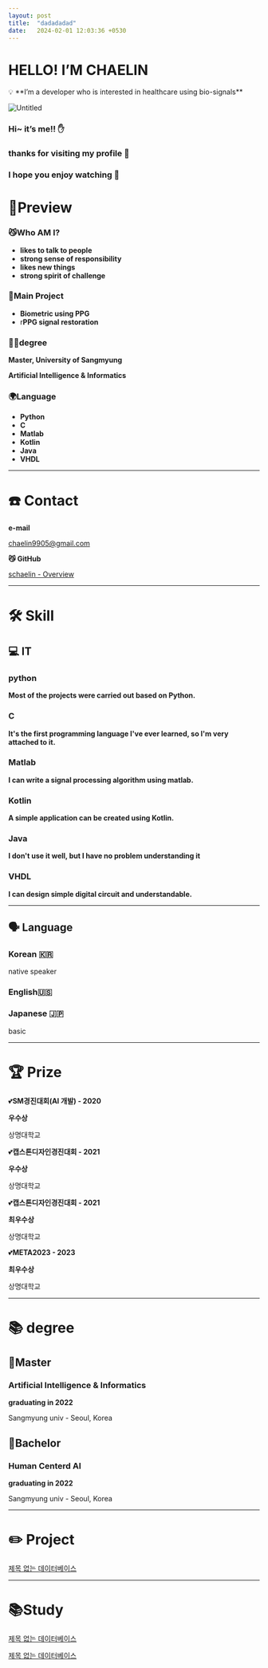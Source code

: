 ```yaml
---
layout: post
title:  "dadadadad"
date:   2024-02-01 12:03:36 +0530
---
```


# HELLO! I’M CHAELIN

<aside>
💡 **I’m a  developer who is interested in healthcare using bio-signals**

</aside>

![Untitled](HELLO!%20I%E2%80%99M%20CHAELIN%20c53515e5e85846369cdb3abbfbb65252/Untitled.png)

### **Hi~ it’s me!! ✋**

### **thanks for visiting my profile 👔**

### **I hope you enjoy watching 🙏**

# 🧬Preview

### 😼Who AM I?

- **likes to talk to people**
- **strong sense of responsibility**
- **likes new things**
- **strong spirit of challenge**

### 🧨Main Project

- **Biometric using PPG**
- r**PPG signal restoration**

### 👩‍🎓degree

**Master, University of Sangmyung**

**Artificial Intelligence & Informatics**

### **🌍Language**

- **Python**
- **C**
- **Matlab**
- **Kotlin**
- **Java**
- **VHDL**

---

# ☎️ **Contact**

 **e-mail**

chaelin9905@gmail.com

**😼 GitHub** 

[schaelin - Overview](https://github.com/schaelin)

---

# 🛠 Skill

## 💻 IT

### python

**Most of the projects were carried out based on Python.**

### C

**It's the first programming language I've ever learned, so I'm very attached to it.**

### Matlab

**I can write a signal processing algorithm using matlab.**

### Kotlin

**A simple application can be created using Kotlin.**

### Java

**I don't use it well, but I have no problem understanding it**

### VHDL

**I can design simple digital circuit and understandable.**

---

## 🗣 Language

### Korean 🇰🇷

native speaker

### English🇺🇸

### Japanese 🇯🇵

basic

---

# 🏆 Prize

💕**SM경진대회(AI 개발) - 2020**

**우수상** 

상명대학교

💕**캡스톤디자인경진대회 - 2021**

**우수상**

상명대학교

💕**캡스톤디자인경진대회 - 2021**

**최우수상**

상명대학교

💕**META2023 - 2023**

**최우수상**

상명대학교

---

# 📚 **degree**

## 🐥Master

### Artificial Intelligence & Informatics

**graduating in 2022**

Sangmyung univ - Seoul, Korea

## 🐣**Bachelor**

### Human Centerd AI

**graduating in 2022**

Sangmyung univ - Seoul, Korea

---

# ✏️ Project

[제목 없는 데이터베이스](HELLO!%20I%E2%80%99M%20CHAELIN%20c53515e5e85846369cdb3abbfbb65252/%E1%84%8C%E1%85%A6%E1%84%86%E1%85%A9%E1%86%A8%20%E1%84%8B%E1%85%A5%E1%86%B9%E1%84%82%E1%85%B3%E1%86%AB%20%E1%84%83%E1%85%A6%E1%84%8B%E1%85%B5%E1%84%90%E1%85%A5%E1%84%87%E1%85%A6%E1%84%8B%E1%85%B5%E1%84%89%E1%85%B3%2066f3a106b5c44b04a9b71a39ecce3944.csv)

---

# 📚Study

[제목 없는 데이터베이스](HELLO!%20I%E2%80%99M%20CHAELIN%20c53515e5e85846369cdb3abbfbb65252/%E1%84%8C%E1%85%A6%E1%84%86%E1%85%A9%E1%86%A8%20%E1%84%8B%E1%85%A5%E1%86%B9%E1%84%82%E1%85%B3%E1%86%AB%20%E1%84%83%E1%85%A6%E1%84%8B%E1%85%B5%E1%84%90%E1%85%A5%E1%84%87%E1%85%A6%E1%84%8B%E1%85%B5%E1%84%89%E1%85%B3%20571b220143bd46368904cf7060aedf3e.csv)

[제목 없는 데이터베이스](HELLO!%20I%E2%80%99M%20CHAELIN%20c53515e5e85846369cdb3abbfbb65252/%E1%84%8C%E1%85%A6%E1%84%86%E1%85%A9%E1%86%A8%20%E1%84%8B%E1%85%A5%E1%86%B9%E1%84%82%E1%85%B3%E1%86%AB%20%E1%84%83%E1%85%A6%E1%84%8B%E1%85%B5%E1%84%90%E1%85%A5%E1%84%87%E1%85%A6%E1%84%8B%E1%85%B5%E1%84%89%E1%85%B3%20e33d56c3ab574d1b86c1d5b81ea41744.csv)